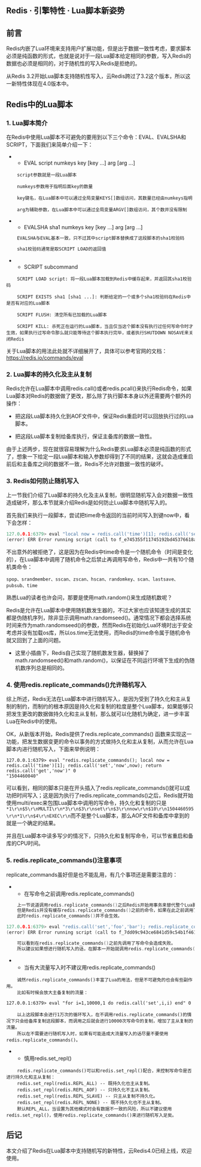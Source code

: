 ## Redis · 引擎特性 · Lua脚本新姿势


    
## 前言


Redis内嵌了Lua环境来支持用户扩展功能，但是出于数据一致性考虑，要求脚本必须是纯函数的形式，也就是说对于一段Lua脚本给定相同的参数，写入Redis的数据也必须是相同的，对于随机性的写入Redis是拒绝的。  


从Redis 3.2开始Lua脚本支持随机性写入，云Redis跨过了3.2这个版本，所以这一新特性体现在4.0版本中。  

## Redis中的Lua脚本

### 1. Lua脚本简介


在Redis中使用Lua脚本不可避免的要用到以下三个命令：EVAL、EVALSHA和SCRIPT，下面我们来简单介绍一下：  


* * EVAL script numkeys key [key …] arg [arg …]
    

```LANG
    script参数就是一段Lua脚本

    numkeys参数用于指明后面key的数量

    key键名，在Lua脚本中可以通过全局变量KEYS[]数组访问，其数量已经由numkeys指明

    arg为辅助参数，在Lua脚本中可以通过全局变量ARGV[]数组访问，其个数并没有限制

```


* * EVALSHA sha1 numkeys key [key …] arg [arg …]
    

```cpp
    EVALSHA与EVAL基本一致，只不过其中script脚本替换成了这段脚本的sha1校验码

    sha1校验码通常是取SCRIPT LOAD的返回值

```


* * SCRIPT subcommand
    

```LANG
    SCRIPT LOAD script: 将一段Lua脚本加载到Redis中缓存起来，并返回其sha1校验码

    SCRIPT EXISTS sha1 [sha1 ...]: 判断给定的一个或多个sha1校验码在Redis中是否有对应的Lua脚本

    SCRIPT FLUSH: 清空所有已加载的Lua脚本

    SCRIPT KILL: 杀死正在运行的Lua脚本，当且仅当这个脚本没有执行过任何写命令时才生效，如果执行过写命令那么就只能等待这个脚本执行完毕，或者执行SHUTDOWN NOSAVE来关闭Redis

```


关于Lua脚本的用法此处就不详细展开了，具体可以参考官网的文档：https://redis.io/commands/eval  

### 2. Lua脚本的持久化及主从复制


Redis允许在Lua脚本中调用redis.call()或者redis.pcall()来执行Redis命令，如果Lua脚本对Redis的数据做了更改，那么除了执行脚本本身以外还需要两个额外的操作：  


* 把这段Lua脚本持久化到AOF文件中，保证Redis重启时可以回放执行过的Lua脚本。  

  
* 把这段Lua脚本复制给备库执行，保证主备库的数据一致性。  



由于上述两步，现在就很容易理解为什么Redis要求Lua脚本必须是纯函数的形式了，想象一下给定一段Lua脚本和输入参数却得到了不同的结果，这就会造成重启前后和主备库之间的数据不一致，Redis不允许对数据一致性的破坏。  

### 3. Redis如何防止随机写入


上一节我们介绍了Lua脚本的持久化及主从复制，很明显随机写入会对数据一致性造成破坏，那么本节就来介绍Redis是如何防止Lua脚本中随机写入的。  


首先我们来执行一段脚本，尝试把time命令返回的当前时间写入到键now中，看下会怎样：  

```cpp
127.0.0.1:6379> eval "local now = redis.call('time')[1]; redis.call('set','now',now); return redis.call('get','now')" 0
(error) ERR Error running script (call to f_e745355f11745192bd45376618a34bec9145653b): @user_script:1: @user_script: 1: Write commands not allowed after non deterministic commands. Call redis.replicate_commands() at the start of your script in order to switch to single commands replication mode.

```


不出意外的被拒绝了，这是因为在Redis中time命令是一个随机命令（时间是变化的），在Lua脚本中调用了随机命令之后禁止再调用写命令，Redis中一共有10个随机类命令：  

```LANG
spop、srandmember、sscan、zscan、hscan、randomkey、scan、lastsave、pubsub、time

```


熟悉Lua的读者也许会问，那要是使用math.random()来生成随机数呢？  


Redis是允许在Lua脚本中使用随机数发生器的，不过大家也应该知道生成的其实都是伪随机序列，除非显示调用math.randomseed()。通常情况下都会选择系统时间来作为math.randomseed()的参数，然而Redis在初始化Lua环境时出于安全考虑并没有加载os库，所以os.time无法使用，而Redis的time命令属于随机命令就又回到了上面的问题。  


* 这里小插曲下，Redis自己实现了随机数发生器，替换掉了math.randomseed()和math.random()，以保证在不同运行环境下生成的伪随机数序列总是相同的。


### 4. 使用redis.replicate_commands()允许随机写入


综上所述，Redis无法在Lua脚本中进行随机写入，是因为受到了持久化和主从复制的制约，而制约的根本原因是持久化和复制的粒度是整个Lua脚本，如果能够只把发生更改的数据做持久化和主从复制，那么就可以化随机为确定，进一步丰富Lua在Redis中的使用。  


OK，从新版本开始，Redis提供了redis.replicate_commands()
函数来实现这一功能，把发生数据变更的命令以事务的方式做持久化和主从复制，从而允许在Lua脚本内进行随机写入，下面来举例说明：  

```LANG
127.0.0.1:6379> eval "redis.replicate_commands(); local now = redis.call('time')[1]; redis.call('set','now',now); return redis.call('get','now')" 0
"1504460040"

```


可以看到，相同的脚本只是在开头插入了redis.replicate_commands()就可以成功把时间写入；这是因为执行了redis.replicate_commands()之后，Redis就开始使用multi/exec来包围Lua脚本中调用的写命令，持久化和复制的只是`*1\r\n$5\r\nMULTI\r\n*3\r\n$3\r\nset\r\n$3\r\nnow\r\n$10\r\n1504460595\r\n*1\r\n$4\r\nEXEC\r\n`而不是整个Lua脚本，那么AOF文件和备库中拿到的就是一个确定的结果。  


并且在Lua脚本中读多写少的情况下，只持久化和复制写命令，可以节省重启和备库的CPU时间。  

### 5. redis.replicate_commands()注意事项


replicate_commands虽好但是也不能乱用，有几个事项还是需要注意的：  


* * 在写命令之前调用redis.replicate_commands()
    

```cpp
    上一节说道调用redis.replicate_commands()之后Redis开始用事务来替代整个Lua脚本做持久化和主从复制。
    但是Redis并没有缓存redis.replicate_commands()之前的命令，如果在此之前调用了写命令是会破坏数据一致性的（因为Redis不支持undo操作，无法回滚到执行Lua脚本的初始状态）。
    此时redis.replicate_commands()并不会生效。

127.0.0.1:6379> eval "redis.call('set','foo','bar'); redis.replicate_commands(); local now = redis.call('time')[1]; redis.call('set','now',now); return redis.call('get','now')" 0
(error) ERR Error running script (call to f_7dd09c943ce6841d59c54b1f4618f9cc670c7b74): @user_script:1: @user_script: 1: Write commands not allowed after non deterministic commands. Call redis.replicate_commands() at the start of your script in order to switch to single commands replication mode.

    可以看到在redis.replicate_commands()之前先调用了写命令会造成失败。
    所以建议如果想进行随机写入的话，在脚本一开始就调用redis.replicate_commands()。

```


* * 当有大流量写入时不建议用redis.replicate_commands()
    

```LANG
    诚然redis.replicate_commands()丰富了Lua的用法，但是不可避免的也会有些副作用。
    比如有时候会放大主备复制的流量：

127.0.0.1:6379> eval "for i=1,10000,1 do redis.call('set',i,i) end" 0

    以上这段脚本会进行1万次的循环写入，在不调用redis.replicate_commands()的情况下只会给备库复制这段脚本，而调用之后就会进行10000次写命令的复制，增加了主从复制的流量。
    所以在不需要进行随机写入时，如果有可能造成大流量写入的话尽量不要使用redis.replicate_commands()。

```


* * 慎用redis.set_repl()
    

```LANG
    redis.replicate_commands()可以和redis.set_repl()配合，来控制写命令是否进行持久化和主从复制：
    redis.set_repl(redis.REPL_ALL) -- 既持久化也主从复制。
    redis.set_repl(redis.REPL_AOF) -- 只持久化不主从复制。
    redis.set_repl(redis.REPL_SLAVE) -- 只主从复制不持久化。
    redis.set_repl(redis.REPL_NONE) -- 既不持久化也不主从复制。
    默认REPL_ALL，当设置为其他模式时会有数据不一致的风险，所以不建议使用redis.set_repl()，使用redis.replicate_commands()来进行随机写入足矣。

```

## 后记


本文介绍了Redis在Lua脚本中支持随机写的新特性，云Redis4.0已经上线，欢迎使用。  

